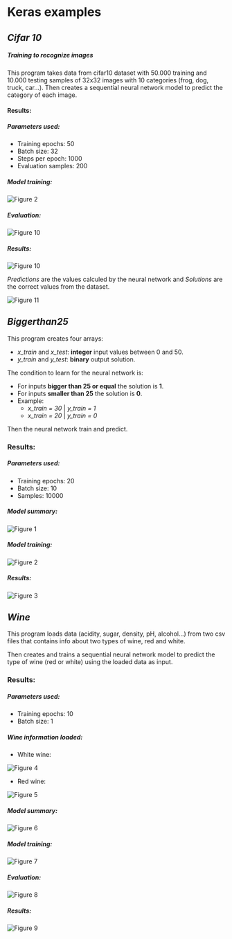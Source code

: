 # Keras examples

## *Cifar 10*
##### Training to recognize images

This program takes data from cifar10 dataset with 50.000 training and 10.000 testing samples of 32x32 images with 10 categories (frog, dog, truck, car...).
Then creates a sequential neural network model to predict the category of each image.

#### Results:
##### Parameters used:
- Training epochs: 50
- Batch size: 32
- Steps per epoch: 1000
- Evaluation samples: 200

##### Model training:

![Figure 2](https://github.com/AndresCasasola/python-keras/raw/master/resources/images/acc72_data.png "Figure 2")


##### Evaluation:

![Figure 10](https://github.com/AndresCasasola/python-keras/raw/master/resources/images/cifar10_evaluation.png "Figure 10")

##### Results:

![Figure 10](https://github.com/AndresCasasola/python-keras/raw/master/resources/images/cifar10_images.png "Figure 10")

*Predictions* are the values calculed by the neural network and *Solutions* are the correct values from the dataset.

![Figure 11](https://github.com/AndresCasasola/python-keras/raw/master/resources/images/cifar10_results.png "Figure 11")

## *Biggerthan25*
This program creates four arrays:
- *x_train* and *x_test*: **integer** input values between 0 and 50.
- *y_train* and *y_test*: **binary** output solution.

The condition to learn for the neural network is: 
- For inputs **bigger than 25 or equal** the solution is **1**.
- For inputs **smaller than 25** the solution is **0**.
- Example:
    - *x_train = 30* | *y_train = 1*
    - *x_train = 20* | *y_train = 0*

Then the neural network train and predict.

### Results:
##### Parameters used:
- Training epochs: 20
- Batch size: 10
- Samples: 10000

##### Model summary:

![Figure 1](https://github.com/AndresCasasola/python-keras/raw/master/resources/images/biggerthan25_model_summary.png "Figure 1")

##### Model training:

![Figure 2](https://github.com/AndresCasasola/python-keras/raw/master/resources/images/biggerthan25_training.png "Figure 2")

##### Results:

![Figure 3](https://github.com/AndresCasasola/python-keras/raw/master/resources/images/biggerthan25_results.png "Figure 3")

## *Wine*
This program loads data (acidity, sugar, density,  pH,  alcohol...) from two csv files that contains info about two types of wine, red and white.

Then creates and trains a sequential neural network model to predict the type of wine (red or white) using the loaded data as input.

### Results:
##### Parameters used:
- Training epochs: 10
- Batch size: 1

##### Wine information loaded:
- White wine:

![Figure 4](https://github.com/AndresCasasola/python-keras/raw/master/resources/images/alcohol_whiteinfo.png "Figure 4")
- Red wine:

![Figure 5](https://github.com/AndresCasasola/python-keras/raw/master/resources/images/alcohol_redinfo.png "Figure 5")

##### Model summary:

![Figure 6](https://github.com/AndresCasasola/python-keras/raw/master/resources/images/alcohol_model_summary.png "Figure 6")

##### Model training:

![Figure 7](https://github.com/AndresCasasola/python-keras/raw/master/resources/images/alcohol_training.png "Figure 7")

##### Evaluation:

![Figure 8](https://github.com/AndresCasasola/python-keras/raw/master/resources/images/alcohol_evaluation.png "Figure 8")

##### Results:

![Figure 9](https://github.com/AndresCasasola/python-keras/raw/master/resources/images/alcohol_results.png "Figure 9")





